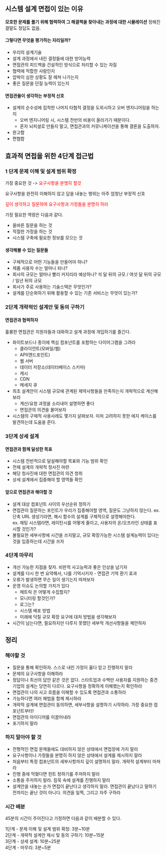 ## 시스템 설계 면접이 있는 이유

**모호한 문제를 풀기 위해 협력하여 그 해결책을 찾아내는 과정에 대한 시뮬레이션**
정해진 결말도 정답도 없음.

#### 그렇다면 무엇을 평가하는 자리일까?
- 우리의 설계기술
- 설계 과정에서 내린 결정들에 대한 방어능력
- 면접관의 피드백을 건설적인 방식으로 처리할 수 있는 자질
- 협력에 적합한 사람인지
- 압박이 심한 상황도 잘 헤쳐 나가는지
- 좋은 질문을 던질 능력이 있는지

#### 면접관들이 생각하는 부정적 신호

- 설계의 순수성에 집착한 나머지 타협적 결정을 도외시하고 오버 엔지니어링을 하는지
    - 오버 엔지니어링 시, 시스템 전반의 비용이 올라가기 때문이다.
    - 혼자 뇌피셜로 만들지 말고, 면접관과의 커뮤니케이션을 통해 결론을 도출하자.
- 완고함
- 편협함

## 효과적 면접을 위한 4단계 접근법
### 1 단계 문제 이해 및 설계 범위 확정
가장 중요한 것 -> <font color="#ff0000">요구사항을 분명히 할것</font>

요구사항을 완전히 이해하지 않고 답을 내놓는 행위는 아주 엄청난 부정적 신호

<font color="#ff0000">깊이 생각하고 질문하여 요구사항과 가정들을 분명히 하라</font>

가장 필요한 역량은 다음과 같다.
- 올바른 질문을 하는 것
- 적절한 가정을 하는 것
- 시스템 구축에 필요한 정보를 모으는 것

#### 생각해볼 수 있는 질문들

- 구체적으로 어떤 기능들을 만들어야 하나?
- 제품 사용자 수는 얼마나 되나?
- 회사의 규모는 얼마나 빨리 커지리라 예상하나? 석 달 뒤의 규모 / 여섯 달 뒤의 규모 / 일년 뒤의 규모
- 회사가 주로 사용하는 기술스택은 무엇인가?
- 설계를 단순화하기 위해 활용할 수 있는 기존 서비스는 무엇이 있는가?

### 2단계 개략적인 설계안 및 동의 구하기
#### 면접관과 협력하자
훌륭한 면접관은 지원자들과 대화하고 설계 과정에 개입하기를 즐긴다.

- 화이트보드나 종이에 핵심 컴포넌트를 포함하는 다이어그램을 그려라
    - 클라이언트(모바일/웹)
    - API(엔드포인트)
    - 웹 서버
    - 데이터 저장소(데이터베이스 스키마)
    - 캐시
    - CDN
    - 메세지 큐
- 최초 설계안이 시스템 규모에 관계된 제약사항들을 만족하는지 개략적으로 계산해보라
	- 계산/요청 과정을 소리내어 설명하면 좋다
	- 면접관의 의견을 물어보자
- 시스템의 구체적 사용사례도 몇가지 살펴보자. 미처 고려하지 못한 에지 케이스를 발견하는데 도움을 준다.

### 3단계 상세 설계

#### 면접관과 함께 달성한 목표

- 시스템 전반적으로 달설해야할 목표와 기능 범위 확인
- 전체 설계의 개략적 청사진 마련
- 해당 청사진에 대한 면접관의 의견 청취
- 상세 설계에서 집중해야 할 영역들 확인
#### 앞으로 면접관과 해야할 것
- 설계 대상 컴포넌트 사이의 우선순위 정하기
- 면접관이 질문하는 포인트가 우리가 집중해야할 영역, 질문도 그냥하지 않는다.
    ex. 단축 URL 생성기라면, 해시 함수의 설계를 구체적으로 설명해야한다.  
    ex. 채팅 시스템라면, 레이턴시를 어떻게 줄이고, 사용자의 온/오프라인 상태를 표시할 것인가?
- 불필요한 세부사항에 시간을 쓰지말고, 규모 확장가능한 시스템 설계능력이 있다는 것을 입증하는데 시간을 쓰자

### 4단계 마무리
- 개선 가능한 지점을 찾자. 비판적 사고능력과 좋은 인상을 남기자
- 설계를 다시 한 번 요약해서, 나를 기억시키자 - 면접관 기억 환기 효과
- 오류가 발생하면 무슨 일이 생기는지 따져보자
- 운영 이슈도 논의할 가치가 있다
    - 메트릭 은 어떻게 수집할지?
    - 모니터링 할것인가?
    - 로그는?
    - 시스템 배포 방법
    - 미래에 닥칠 규모 확장 요구에 대처 방법을 생각해보자
- 시간이 남는다면, 필요하지만 다루지 못했던 세부적 개선사항들을 제안하자


## 정리

### 해야할 것

- 질문을 통해 확인하자. 스스로 내린 가정이 옳다 믿고 진행하지 말라
- 문제의 요구사항을 이해하라
- 정답이나 최선의 답안 같은 것은 없다. 스타트업과 수백만 사용자를 지원하는 중견 기업의 설계는 당연히 다르다. 요구사항을 정확하게 이해했는지 확인하라
- 면접관이 나의 사고 흐름을 이해할 수 있도록 면접관과 소통하라
- 가능하다면 여러 해법을 함께 제시하라
- 개략적 설계에 면접관이 동의하면, 세부사항을 설명하기 시작하라. 가장 중요한 컴포넌트부터!
- 면접관의 아이디어를 이끌어내라
- 포기하지 말라

### 하지 말아야 할 것

- 전형적인 면접 문제들에도 대비하지 않은 상태에서 면접장에 가지 말라
- 요구사항이나 가정들을 분명히 하지 않은 상태에서 설계를 제시하지 말라
- 처음부터 특정 컴포넌트의 세부사항까지 깊이 설명하지 말라. 개략적 설계부터 마쳐라
- 진행 중에 막혔다면 힌트 청하기를 주저하지 말라
- 소통을 주저하지 말라. 침묵 속에 설계를 진행하지 말라
- 설계안을 내놓는 순가 면접이 끝난다고 생각하지 말라. 면접관이 끝났다고 말하기 전까지는 끝난 것이 아니다. 의견을 일찍, 그리고 자주 구하라

### 시간 배분
45분의 시간이 주어진다고 가정하면 다음과 같이 배분할 수 있다. 

1단계 - 문제 이해 및 설계 범위 확정: 3분~10분  
2단계 - 개략적 설계안 제시 및 동의 구하기: 10분~15분  
3단계 - 상세 설계: 10분~25분  
4단계 - 마무리: 3분~5분

